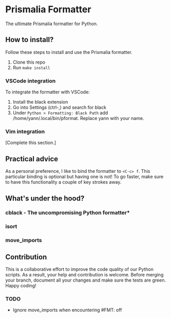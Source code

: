 # Prismalia Formatter

The ultimate Prismalia formatter for Python.

## How to install?

Follow these steps to install and use the Prismalia formatter.

1. Clone this repo
2. Run `make install`

### VSCode integration

To integrate the formatter with VSCode:

1. Install the black extension
2. Go into Settings (ctrl-,) and search for black
3. Under `Python > Formatting: Black Path` add /home/yann/.local/bin/pformat. Replace yann with your name.

### Vim integration

[Complete this section.]

## Practical advice

As a personal preference, I like to bind the formatter to `<C-c> f`. This
particular binding is optional but having one is not! To go faster, make sure
to have this functionality a couple of key strokes away.

## What's under the hood?

### cblack - The uncompromising Python formatter*

### isort

### move_imports


## Contribution

This is a collaborative effort to improve the code quality of our Python scripts.
As a result, your help and contribution is welcome. Before merging your branch,
document all your changes and make sure the tests are green. Happy coding!


### TODO

-   Ignore move_imports when encountering #FMT: off
